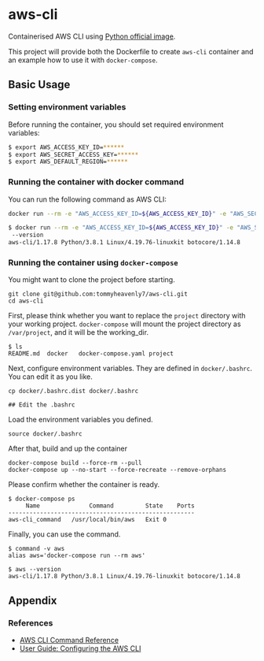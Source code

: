# aws-cli

Containerised AWS CLI using [Python official image](https://hub.docker.com/_/python).

This project will provide both the Dockerfile to create `aws-cli` container and an example how to use it with `docker-compose`.

## Basic Usage

### Setting environment variables 

Before running the container, you should set required environment variables:

```bash
$ export AWS_ACCESS_KEY_ID=******
$ export AWS_SECRET_ACCESS_KEY=******
$ export AWS_DEFAULT_REGION=******
```

### Running the container with docker command

You can run the following command as AWS CLI:

```bash
docker run --rm -e "AWS_ACCESS_KEY_ID=${AWS_ACCESS_KEY_ID}" -e "AWS_SECRET_ACCESS_KEY=${AWS_SECRET_ACCESS_KEY}" -e "AWS_DEFAULT_REGION=${AWS_DEFAULT_REGION}" -v "$(pwd):/project" --entrypoint /usr/local/bin/aws tommynovember7/aws-cli:latest
``` 

```bash
$ docker run --rm -e "AWS_ACCESS_KEY_ID=${AWS_ACCESS_KEY_ID}" -e "AWS_SECRET_ACCESS_KEY=${AWS_SECRET_ACCESS_KEY}" -e "AWS_DEFAULT_REGION=${AWS_DEFAULT_REGION}" -v "$(pwd):/project" --entrypoint /usr/local/bin/aws tommynovember7/aws-cli:latest
 --version
aws-cli/1.17.8 Python/3.8.1 Linux/4.19.76-linuxkit botocore/1.14.8
```

### Running the container using `docker-compose`

You might want to clone the project before starting.

```shellscript
git clone git@github.com:tommyheavenly7/aws-cli.git
cd aws-cli
```

First, please think whether you want to replace the `project` directory with your working project. `docker-compose` will mount the project directory as `/var/project`, and it will be the working_dir.

``` shellscript
$ ls
README.md  docker   docker-compose.yaml project
```

Next, configure environment variables. They are defined in `docker/.bashrc`. You can edit it as you like.

```shellscript
cp docker/.bashrc.dist docker/.bashrc

## Edit the .bashrc
```

Load the environment variables you defined.

```shellscript
source docker/.bashrc
```

After that, build and up the container

```shellscript
docker-compose build --force-rm --pull
docker-compose up --no-start --force-recreate --remove-orphans
```

Please confirm whether the container is ready.

```shellscript
$ docker-compose ps
     Name              Command         State    Ports
-----------------------------------------------------
aws-cli_command   /usr/local/bin/aws   Exit 0
```

Finally, you can use the command.

```shellscript
$ command -v aws
alias aws='docker-compose run --rm aws'

$ aws --version
aws-cli/1.17.8 Python/3.8.1 Linux/4.19.76-linuxkit botocore/1.14.8
```

## Appendix

### References

- [AWS CLI Command Reference](https://docs.aws.amazon.com/cli/latest/reference/)
- [User Guide: Configuring the AWS CLI](https://docs.aws.amazon.com/cli/latest/userguide/cli-chap-configure.html)
